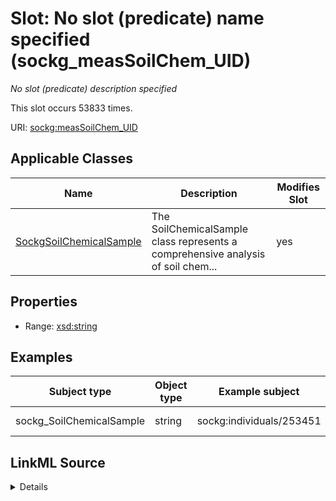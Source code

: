 

# Slot: No slot (predicate) name specified (sockg_measSoilChem_UID)


_No slot (predicate) description specified_






This slot occurs 53833 times.


URI: [sockg:measSoilChem_UID](https://idir.uta.edu/sockg-ontology/docs/measSoilChem_UID)



<!-- no inheritance hierarchy -->





## Applicable Classes

| Name | Description | Modifies Slot |
| --- | --- | --- |
| [SockgSoilChemicalSample](../classes/SockgSoilChemicalSample.md) | The SoilChemicalSample class represents a comprehensive analysis of soil chem... |  yes  |







## Properties

* Range: [xsd:string](http://www.w3.org/2001/XMLSchema#string)






## Examples

| Subject type | Object type | Example subject | Example object | Occurrences |
| --- | --- | --- | --- | --- |
| sockg_SoilChemicalSample | string | sockg:individuals/253451 | AgCros_MNMOFS_52_2007-10-29_10.0_15.0 | 53833 |




## LinkML Source

<details>

```yaml
name: sockg_measSoilChem_UID
annotations:
  count:
    tag: count
    value: 53833
description: No slot (predicate) description specified
title: No slot (predicate) name specified
examples:
- object:
    example_object: AgCros_MNMOFS_52_2007-10-29_10.0_15.0
    example_object_type: string
    example_predicate: sockg:measSoilChem_UID
    example_subject: sockg:individuals/253451
    example_subject_type: sockg_SoilChemicalSample
from_schema: soc-kg
rank: 1000
domain: sockg_SoilChemicalSample
slot_uri: sockg:measSoilChem_UID
alias: sockg_measSoilChem_UID
domain_of:
- sockg_SoilChemicalSample
range: string

```
</details>
